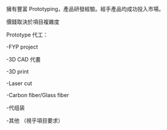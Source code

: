 擁有豐富 Prototyping，產品研發經驗。經手產品均成功投入市場。

價錢取決於項目複雜度

Prototype 代工：

-FYP project

-3D CAD 代畫

-3D print

-Laser cut

-Carbon fiber/Glass fiber

-代组装

-其他 （視乎項目要求）
